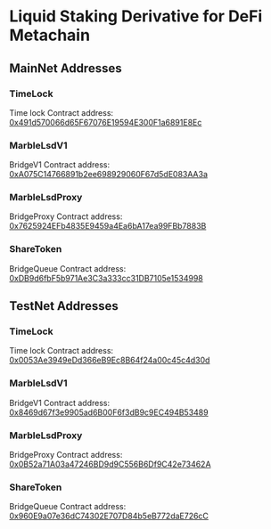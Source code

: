 # Liquid Staking Derivative for DeFi Metachain


## MainNet Addresses

### TimeLock

Time lock Contract address: [0x491d570066d65F67076E19594E300F1a6891E8Ec](https://meta.defiscan.live/address/0x491d570066d65F67076E19594E300F1a6891E8Ec)

### MarbleLsdV1

BridgeV1 Contract address: [0xA075C14766891b2ee698929060F67d5dE083AA3a](https://meta.defiscan.live/address/0xA075C14766891b2ee698929060F67d5dE083AA3a)

### MarbleLsdProxy

BridgeProxy Contract address: [0x7625924EFb4835E9459a4Ea6bA17ea99FBb7883B](https://meta.defiscan.live/address/0x7625924EFb4835E9459a4Ea6bA17ea99FBb7883B)

### ShareToken

BridgeQueue Contract address: [0xDB9d6fbF5b971Ae3C3a333cc31DB7105e1534998](https://meta.defiscan.live/address/0xDB9d6fbF5b971Ae3C3a333cc31DB7105e1534998)




## TestNet Addresses

### TimeLock

Time lock Contract address: [0x0053Ae3949eDd366eB9Ec8B64f24a00c45c4d30d](https://meta.defiscan.live/address/0x0053Ae3949eDd366eB9Ec8B64f24a00c45c4d30d?network=TestNet)

### MarbleLsdV1

BridgeV1 Contract address: [0x8469d67f3e9905ad6B00F6f3dB9c9EC494B53489](https://meta.defiscan.live/address/0x8469d67f3e9905ad6B00F6f3dB9c9EC494B53489?network=TestNet)

### MarbleLsdProxy

BridgeProxy Contract address: [0x0B52a71A03a47246BD9d9C556B6Df9C42e73462A](https://meta.defiscan.live/address/0x0B52a71A03a47246BD9d9C556B6Df9C42e73462A?network=TestNet)

### ShareToken

BridgeQueue Contract address: [0x960E9a07e36dC74302E707D84b5eB772daE726cC](https://meta.defiscan.live/address/0x960E9a07e36dC74302E707D84b5eB772daE726cC?network=TestNet)
